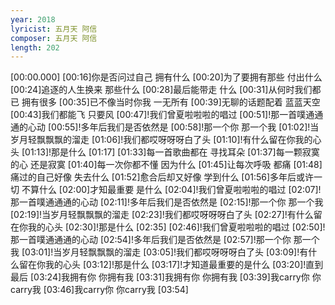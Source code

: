 ```yaml
---
year: 2018
lyricist: 五月天 阿信
composer: 五月天 阿信
length: 202
---
```

[00:00.000]
[00:16]你是否问过自己 拥有什么
[00:20]为了要拥有那些 付出什么
[00:24]追逐的人生换来 那些什么
[00:28]最后能带走 什么
[00:31]从何时我们都已 拥有很多
[00:35]已不像当时你我 一无所有
[00:39]无聊的话题配着 蓝蓝天空
[00:43]我们都能飞 只要风
[00:47]!我们曾夏啦啦啦的唱过
[00:51]!那一首噗通通通的心动
[00:55]!多年后我们是否依然是
[00:58]!那一个你 那一个我
[01:02]!当岁月轻飘飘飘的溜走
[01:06]!我们都哎呀呀呀白了头
[01:10]!有什么留在你我的心头
[01:13]!那是什么
[01:17]
[01:33]每一首歌曲都在 寻找耳朵
[01:37]每一颗寂寞的心 还是寂寞
[01:40]每一次你都不懂 因为什么
[01:45]让每次呼吸 都痛
[01:48]痛过的自己好像 失去什么
[01:52]愈合后却又好像 学到什么
[01:56]多年后或许一切 不算什么
[02:00]才知最重要 是什么
[02:04]!我们曾夏啦啦啦的唱过
[02:07]!那一首噗通通通的心动
[02:11]!多年后我们是否依然是
[02:15]!那一个你 那一个我
[02:19]!当岁月轻飘飘飘的溜走
[02:23]!我们都哎呀呀呀白了头
[02:27]!有什么留在你我的心头
[02:30]!那是什么
[02:35]
[02:46]!我们曾夏啦啦啦的唱过
[02:50]!那一首噗通通通的心动
[02:54]!多年后我们是否依然是
[02:57]!那一个你 那一个我
[03:01]!当岁月轻飘飘飘的溜走
[03:05]!我们都哎呀呀呀白了头
[03:09]!有什么留在你我的心头
[03:12]!那是什么
[03:17]!才知道最重要的是什么
[03:20]!直到最后
[03:24]我拥有你 你拥有我
[03:31]我拥有你 你拥有我
[03:39]我carry你 你carry我
[03:46]我carry你 你carry我
[03:54]